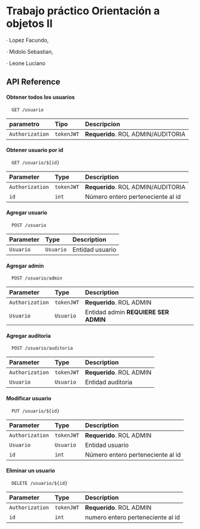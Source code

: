 
# Trabajo práctico Orientación a objetos II

· Lopez Facundo,

· Midolo Sebastian,

· Leone Luciano



## API Reference

#### Obtener todos los usuarios

```http
  GET /usuario
```

| parametro | Tipo     | Descripcion                |
| :-------- | :------- | :------------------------- |
| `Authorization` | `tokenJWT` | **Requerido**. ROL ADMIN/AUDITORIA |

#### Obtener usuario por id

```http
  GET /usuario/${id}
```

| Parameter | Type     | Description                       |
| :-------- | :------- | :-------------------------------- |
| `Authorization` | `tokenJWT` | **Requerido**. ROL ADMIN/AUDITORIA |
| `id`      | `int` | Número entero perteneciente al id |


#### Agregar usuario
```http
  POST /usuario
```

| Parameter | Type     | Description                       |
| :-------- | :------- | :-------------------------------- |
| `Usuario`      | `Usuario` | Entidad usuario |


#### Agregar admin
```http
  POST /usuario/admin
```

| Parameter | Type     | Description                       |
| :-------- | :------- | :-------------------------------- |
| `Authorization` | `tokenJWT` | **Requerido**. ROL ADMIN |
| `Usuario`      | `Usuario` | Entidad admin **REQUIERE SER ADMIN** |

#### Agregar auditoria
```http
  POST /usuario/auditoria
```

| Parameter | Type     | Description                       |
| :-------- | :------- | :-------------------------------- |
| `Authorization` | `tokenJWT` | **Requerido**. ROL ADMIN |
| `Usuario`      | `Usuario` | Entidad auditoria |


#### Modificar usuario
```http
  PUT /usuario/${id}
```

| Parameter | Type     | Description                       |
| :-------- | :------- | :-------------------------------- |
| `Authorization` | `tokenJWT` | **Requerido**. ROL ADMIN |
| `Usuario`      | `Usuario` | Entidad usuario |
| `id`      | `int` | Número entero perteneciente al id |

#### Eliminar un usuario
```http
  DELETE /usuario/${id}
```

| Parameter | Type     | Description                       |
| :-------- | :------- | :-------------------------------- |
| `Authorization` | `tokenJWT` | **Requerido**. ROL ADMIN |
| `id`      | `int` | numero entero perteneciente al id |



